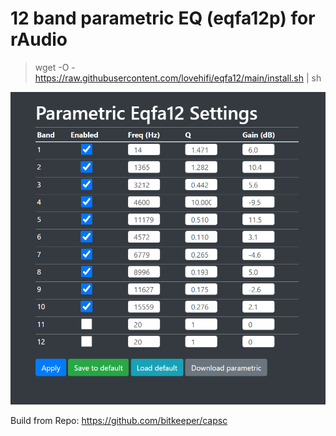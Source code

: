 # 12 band parametric EQ (eqfa12p) for rAudio
>
> wget -O - https://raw.githubusercontent.com/lovehifi/eqfa12/main/install.sh | sh
>
![Screenshot](eqfa12.png)

Build from Repo: https://github.com/bitkeeper/capsc
